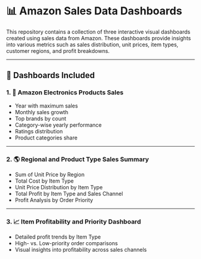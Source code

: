 # 📊 Amazon Sales Data Dashboards

This repository contains a collection of three interactive visual dashboards created using sales data from Amazon. These dashboards provide insights into various metrics such as sales distribution, unit prices, item types, customer regions, and profit breakdowns.

---

## 📁 Dashboards Included

### 1. 🛒 **Amazon Electronics Products Sales**
- Year with maximum sales
- Monthly sales growth
- Top brands by count
- Category-wise yearly performance
- Ratings distribution
- Product categories share



---

### 2. 🌎 **Regional and Product Type Sales Summary**
- Sum of Unit Price by Region
- Total Cost by Item Type
- Unit Price Distribution by Item Type
- Total Profit by Item Type and Sales Channel
- Profit Analysis by Order Priority


---

### 3. 📈 **Item Profitability and Priority Dashboard**
- Detailed profit trends by Item Type
- High- vs. Low-priority order comparisons
- Visual insights into profitability across sales channels

